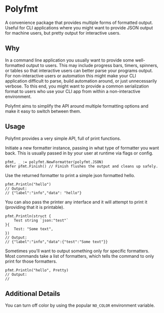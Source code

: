 # Polyfmt

A convenience package that provides multiple forms of formatted output. Useful for CLI applications where
you might want to provide JSON output for machine users, but pretty output for interactive users.

## Why

In a command line application you usually want to provide some well-formatted output to users. This
may include progress bars, timers, spinners, or tables so that interactive users can better parse
your programs output. For non-interactive users or automation this might make your CLI application
difficult to parse, build automation around, or just unnecessarily verbose. To this end, you might want to
provide a common serialization format to users who use your CLI app from within a non-interactive environment.

Polyfmt aims to simplify the API around multiple formatting options and make it easy to switch between them.

## Usage

Polyfmt provides a very simple API, full of print functions.

Initiate a new formatter instance, passing in what type of formatter you want back. This is usually passed in
by your user at runtime via flags or config.

    pfmt, _ := polyfmt.NewFormatter(polyfmt.JSON)
    defer pfmt.Finish() // Finish flushes the output and cleans up safely.

Use the returned formatter to print a simple json formatted hello.

    pfmt.Println("hello")
    // Output:
    // {"label":"info","data": "hello"}

You can also pass the printer any interface and it will attempt to print it (providing that it is printable).

    pfmt.Println(struct {
        Test string `json:"test"`
    }{
        Test: "Some text",
    })
    // Output:
    // {"label":"info","data":{"test":"Some text"}}

Sometimes you'll want to output something only for specific formatters. Most commands take a list of formatters, which
tells the command to only print for those formatters.

    pfmt.Println("hello", Pretty)
    // Output:
    //

## Additional Details

You can turn off color by using the popular `NO_COLOR` environment variable.
